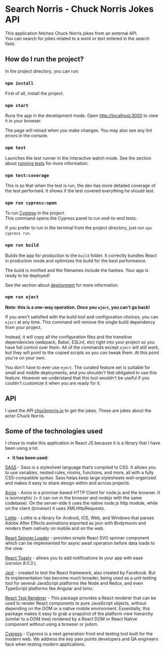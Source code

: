 # **Search Norris - Chuck Norris Jokes API**

This application fetches Chuck Norris jokes from an external API.\
You can search for jokes related to a word or text entered in the search field.

## **How do I run the project?**

In the project directory, you can run:

### `npm install`

First of all, install the project.

### `npm start`

Runs the app in the development mode.
Open [http://localhost:3000](http://localhost:3000) to view it in your browser.

The page will reload when you make changes.
You may also see any lint errors in the console.

### `npm test`

Launches the test runner in the interactive watch mode.
See the section about [running tests](https://facebook.github.io/create-react-app/docs/running-tests) for more information.

### `npm test:coverage`

This is so that when the test is run, the dev has more detailed coverage of the test performed. It shows if the test covered everything he should test.

### `npm run cypress:open`

To run [Cypress](https://docs.cypress.io/guides/getting-started/opening-the-app#What-you-ll-learn) in the project.\
This command opens the Cypress panel to run end-to-end tests.

If you prefer to run in the terminal from the project directory, just run `npx cypress run`.

### `npm run build`

Builds the app for production to the `build` folder.
It correctly bundles React in production mode and optimizes the build for the best performance.

The build is minified and the filenames include the hashes.
Your app is ready to be deployed!

See the section about [deployment](https://facebook.github.io/create-react-app/docs/deployment) for more information.

### `npm run eject`

**Note: this is a one-way operation. Once you `eject`, you can't go back!**

If you aren't satisfied with the build tool and configuration choices, you can `eject` at any time. This command will remove the single build dependency from your project.

Instead, it will copy all the configuration files and the transitive dependencies (webpack, Babel, ESLint, etc) right into your project so you have full control over them. All of the commands except `eject` will still work, but they will point to the copied scripts so you can tweak them. At this point you're on your own.

You don't have to ever use `eject`. The curated feature set is suitable for small and middle deployments, and you shouldn't feel obligated to use this feature. However we understand that this tool wouldn't be useful if you couldn't customize it when you are ready for it.

## **API**

I used the API [chucknorris.io](https://api.chucknorris.io/) to get the jokes. These are jokes about the actor Chuck Norris.

## **Some of the technologies used**

I chose to make this application in React JS because it is a library that I have been using a lot.

- **It has been used:**

[SASS](https://sass-lang.com/documentation/) - Sass is a stylesheet language that’s compiled to CSS. It allows you to use variables, nested rules, mixins, functions, and more, all with a fully CSS-compatible syntax. Sass helps keep large stylesheets well-organized and makes it easy to share design within and across projects.

[Axios](https://axios-http.com/docs/intro) - Axios is a promise-based HTTP Client for node.js and the browser. It is isomorphic (= it can run in the browser and nodejs with the same codebase). On the server-side it uses the native node.js http module, while on the client (browser) it uses XMLHttpRequests.

[Lottie](https://lottiereact.com/) - Lottie is a library for Android, iOS, Web, and Windows that parses Adobe After Effects animations exported as json with Bodymovin and renders them natively on mobile and on the web.

[React Spinner Loader](https://openbase.com/js/react-loader-spinner/documentation) - provides simple React SVG spinner component which can be implemented for async await operation before data loads to the view.

[React Toasty](https://fkhadra.github.io/react-toastify/migration-v8/) - allows you to add notifications to your app with ease (*version 8.0.3.*).

[Jest](https://jestjs.io/docs/getting-started) - created to test the React framework, also created by Facebook. But its implementation has become much broader, being used as a unit testing tool for several JavaScript platforms like Node and Redux, and even TypeScript platforms like Angular and Ionic.

[React Test Renderer](https://reactjs.org/docs/test-renderer.html) - This package provides a React renderer that can be used to render React components to pure JavaScript objects, without depending on the DOM or a native mobile environment. Essentially, this package makes it easy to grab a snapshot of the platform view hierarchy (similar to a DOM tree) rendered by a React DOM or React Native component without using a browser or jsdom.

[Cypress](https://docs.cypress.io/guides/overview/why-cypress) - Cypress is a next generation front end testing tool built for the modern web. We address the key pain points developers and QA engineers face when testing modern applications.
